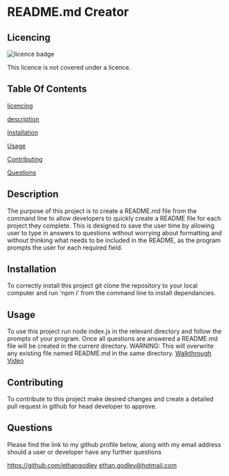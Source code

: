 # README.md Creator 

## Licencing
![licence badge](https://img.shields.io/badge/licence-none-brightgreen) 
 
This licence is not covered under a licence.

## Table Of Contents
[licencing](#Licencing) 

[description](#Description) 

[Installation](#Installation) 

[Usage](#Usage) 

[Contributing](#Contributing)  

[Questions](#Questions) 

## Description
The purpose of this project is to create a README.md file from the command line to allow developers to quickly create a README file
for each project they complete. This is designed to save the user time by allowing user to type in answers to questions without worrying about formatting
and without thinking what needs to be included in the README, as the program prompts the user for each required field. 

## Installation
To correctly install this project git clone the repository to your local computer and run 'npm i' from the command line to install dependancies.

## Usage
To use this project run node index.js in the relevant directory and follow the prompts of your program. Once all questions are answered a README.md file will be created in the current directory. WARNING: This will overwrite any existing file named README.md in the same directory.
[Walkthrough Video](https://drive.google.com/file/d/1qz26ALrhd1ntU9TbAWnAR7ZVtQoJIo5g/view?usp=sharing)

## Contributing 
To contribute to this project make desired changes and create a detailed pull request in github for head developer to approve. 
 
## Questions 
Please find the link to my github profile below, along with my email address should a user or developer have any further questions 

https://github.com/ethangodley ethan.godley@hotmail.com
